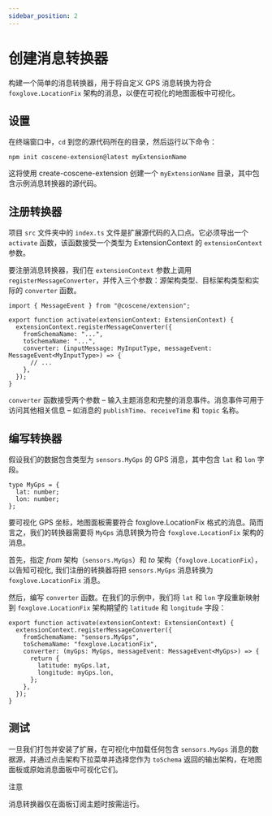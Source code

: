 ```yaml
---
sidebar_position: 2
---
```


# 创建消息转换器

构建一个简单的消息转换器，用于将自定义 GPS 消息转换为符合 `foxglove.LocationFix` 架构的消息，以便在可视化的地图面板中可视化。

## 设置

在终端窗口中，`cd` 到您的源代码所在的目录，然后运行以下命令：

```
npm init coscene-extension@latest myExtensionName
```

这将使用 create-coscene-extension 创建一个 `myExtensionName` 目录，其中包含示例消息转换器的源代码。

## 注册转换器

项目 `src` 文件夹中的 `index.ts` 文件是扩展源代码的入口点。它必须导出一个 `activate` 函数，该函数接受一个类型为 ExtensionContext 的 `extensionContext` 参数。

要注册消息转换器，我们在 `extensionContext` 参数上调用 `registerMessageConverter`，并传入三个参数：源架构类型、目标架构类型和实际的 `converter` 函数。

```
import { MessageEvent } from "@coscene/extension";

export function activate(extensionContext: ExtensionContext) {
  extensionContext.registerMessageConverter({
    fromSchemaName: "...",
    toSchemaName: "...",
    converter: (inputMessage: MyInputType, messageEvent: MessageEvent<MyInputType>) => {
      // ...
    },
  });
}
```

`converter` 函数接受两个参数 – 输入主题消息和完整的消息事件。消息事件可用于访问其他相关信息 – 如消息的 `publishTime`、`receiveTime` 和 `topic` 名称。

## 编写转换器

假设我们的数据包含类型为 `sensors.MyGps` 的 GPS 消息，其中包含 `lat` 和 `lon` 字段。

```
type MyGps = {
  lat: number;
  lon: number;
};
```

要可视化 GPS 坐标，地图面板需要符合 foxglove.LocationFix 格式的消息。简而言之，我们的转换器需要将 `MyGps` 消息转换为符合 `foxglove.LocationFix` 架构的消息。

首先，指定 _from_ 架构（`sensors.MyGps`）和 _to_ 架构（`foxglove.LocationFix`），以告知可视化, 我们注册的转换器将把 `sensors.MyGps` 消息转换为 `foxglove.LocationFix` 消息。

然后，编写 `converter` 函数。在我们的示例中，我们将 `lat` 和 `lon` 字段重新映射到 `foxglove.LocationFix` 架构期望的 `latitude` 和 `longitude` 字段：

```
export function activate(extensionContext: ExtensionContext) {
  extensionContext.registerMessageConverter({
    fromSchemaName: "sensors.MyGps",
    toSchemaName: "foxglove.LocationFix",
    converter: (myGps: MyGps, messageEvent: MessageEvent<MyGps>) => {
      return {
        latitude: myGps.lat,
        longitude: myGps.lon,
      };
    },
  });
}
```

## 测试

一旦我们打包并安装了扩展，在可视化中加载任何包含 `sensors.MyGps` 消息的数据源，并通过点击架构下拉菜单并选择您作为 `toSchema` 返回的输出架构，在地图面板或原始消息面板中可视化它们。

注意

消息转换器仅在面板订阅主题时按需运行。
